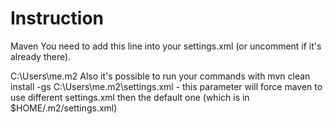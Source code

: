 # Instruction

Maven
You need to add this line into your settings.xml (or uncomment if it's already there).

<localRepository>C:\Users\me\.m2</localRepository>
Also it's possible to run your commands with mvn clean install -gs C:\Users\me\.m2\settings.xml - this parameter will force maven to use different settings.xml then the default one (which is in $HOME/.m2/settings.xml)
